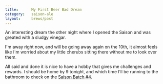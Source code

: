 ```yaml
---
title:      My First Beer Bad Dream
category:   saison-ale
layout:     brews/post
---
```


An interesting dream the other night where I opened the Saison
and was greated with a sludgy vinegar.

I'm away right now, and will be going away again on the 10th, it
almost feels like I'm worried about my little cherubs sitting there
without me to look over them.

All said and done it is nice to have a hobby that gives me challenges
and rewards. I should be home by 9 tonight, and which time I'll be running
to the bathroom to check on the [Saison Batch #4](/brews/saison-ale/4).
